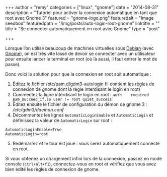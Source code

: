 +++
author = "remy"
categories = ["linux", "gnome"]
date = "2014-08-31"
description = "Tutoriel pour activer la connexion automatique en tant que root avec Gnome 3"
featured = "gnome-logo.png"
featuredalt = "Image seedbox"
featuredpath = "/img/posts/auto-login-root-gnome"
linktitle = ""
title = "Se connecter automatiquement en root avec Gnome"
type = "post"

+++


Lorsque l’on utilise beaucoup de machines virtuelles sous [Debian][debian] (avec [Gnome][gnome]), on est très vite lassé de devoir se connecter avec un utilisateur pour ensuite lancer le terminal en root (où là aussi, il faut entrer le mot de passe).

Donc voici la solution pour que la connexion en root soit automatique :

1. Éditez le fichier /etc/pam.d/gdm3-autologin (Il contient les règles de connexion de gnome dont la règle interdisant le login en root)
2. Commentez la ligne interdisant le login en root : `auth    required    pam_succeed_if.so user != root quiet_success`
3. Éditez ensuite le fichier de configuration du démon de gnome 3 : */etc/gdm3/daemon.conf*
4. Décommentez les lignes `AutomaticLoginEnable` et `AutomaticLogin` et définissez la valeur de `AutomaticLogin` sur root :
```
AutomaticLoginEnable=True
AutomaticLogin=root
```
5. Redémarrez et le tour est joué : vous serez automatiquement connecté en root.

Si vous obtenez un chargement infini lors de la connexion, passez en mode console (`ctrl+alt+f1`), connectez-vous en root et vérifiez que vous avez bien édité les règles de connexion de gnome.

[debian]: https://www.debian.org/index.fr.html "Site officiel de Debian"
[gnome]: http://www.gnome.org/ "Site officiel de Gnome"
